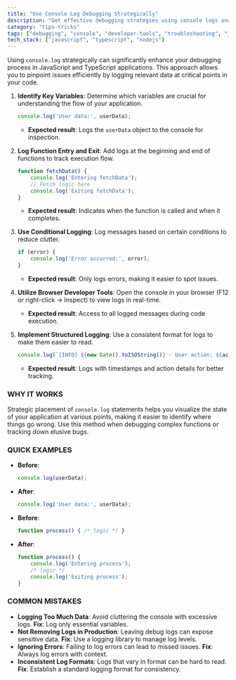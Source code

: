 ```yaml
---
title: "Use Console Log Debugging Strategically"
description: "Get effective debugging strategies using console logs and developer tools"
category: "tips-tricks"
tags: ["debugging", "console", "developer-tools", "troubleshooting", "javascript"]
tech_stack: ["javascript", "typescript", "nodejs"]
---
```


Using `console.log` strategically can significantly enhance your debugging process in JavaScript and TypeScript applications. This approach allows you to pinpoint issues efficiently by logging relevant data at critical points in your code.

1. **Identify Key Variables**: Determine which variables are crucial for understanding the flow of your application.
   ```javascript
   console.log('User data:', userData);
   ```
   - **Expected result**: Logs the `userData` object to the console for inspection.

2. **Log Function Entry and Exit**: Add logs at the beginning and end of functions to track execution flow.
   ```javascript
   function fetchData() {
       console.log('Entering fetchData');
       // Fetch logic here
       console.log('Exiting fetchData');
   }
   ```
   - **Expected result**: Indicates when the function is called and when it completes.

3. **Use Conditional Logging**: Log messages based on certain conditions to reduce clutter.
   ```javascript
   if (error) {
       console.log('Error occurred:', error);
   }
   ```
   - **Expected result**: Only logs errors, making it easier to spot issues.

4. **Utilize Browser Developer Tools**: Open the console in your browser (F12 or right-click → Inspect) to view logs in real-time.
   - **Expected result**: Access to all logged messages during code execution.

5. **Implement Structured Logging**: Use a consistent format for logs to make them easier to read.
   ```javascript
   console.log(`[INFO] ${new Date().toISOString()} - User action: ${action}`);
   ```
   - **Expected result**: Logs with timestamps and action details for better tracking.

### WHY IT WORKS
Strategic placement of `console.log` statements helps you visualize the state of your application at various points, making it easier to identify where things go wrong. Use this method when debugging complex functions or tracking down elusive bugs.

### QUICK EXAMPLES
- **Before**: 
   ```javascript
   console.log(userData);
   ```
- **After**: 
   ```javascript
   console.log('User data:', userData);
   ```

- **Before**: 
   ```javascript
   function process() { /* logic */ }
   ```
- **After**: 
   ```javascript
   function process() {
       console.log('Entering process');
       /* logic */
       console.log('Exiting process');
   }
   ```

### COMMON MISTAKES
- **Logging Too Much Data**: Avoid cluttering the console with excessive logs. **Fix**: Log only essential variables.
- **Not Removing Logs in Production**: Leaving debug logs can expose sensitive data. **Fix**: Use a logging library to manage log levels.
- **Ignoring Errors**: Failing to log errors can lead to missed issues. **Fix**: Always log errors with context.
- **Inconsistent Log Formats**: Logs that vary in format can be hard to read. **Fix**: Establish a standard logging format for consistency.